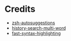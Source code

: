 # Credits

* [zsh-autosuggestions](https://github.com/zsh-users/zsh-autosuggestions)
* [history-search-multi-word](https://github.com/zdharma/history-search-multi-word)
* [fast-syntax-highlighting](https://github.com/zdharma/fast-syntax-highlighting)
